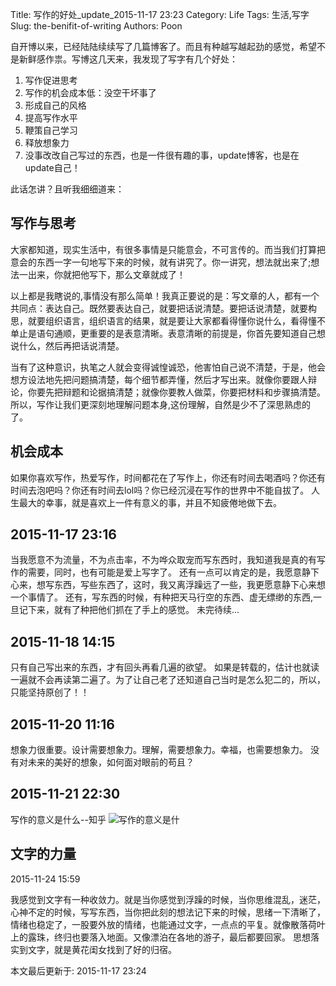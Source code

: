 Title: 写作的好处_update_2015-11-17 23:23
Category: Life
Tags: 生活,写字
Slug: the-benifit-of-writing
Authors: Poon


自开博以来，已经陆陆续续写了几篇博客了。而且有种越写越起劲的感觉，希望不是新鲜感作祟。写博这几天来，我发现了写字有几个好处：

1. 写作促进思考
2. 写作的机会成本低：没空干坏事了
3. 形成自己的风格
4. 提高写作水平
5. 鞭策自己学习
6. 释放想象力
7. 没事改改自己写过的东西，也是一件很有趣的事，update博客，也是在update自己！

此话怎讲？且听我细细道来：

## 写作与思考
大家都知道，现实生活中，有很多事情是只能意会，不可言传的。而当我们打算把意会的东西一字一句地写下来的时候，就有讲究了。你一讲究，想法就出来了;想法一出来，你就把他写下，那么文章就成了！

以上都是我瞎说的,事情没有那么简单！我真正要说的是：写文章的人，都有一个共同点：表达自己。既然要表达自己，就要把话说清楚。要把话说清楚，就要构思，就要组织语言，组织语言的结果，就是要让大家都看得懂你说什么，看得懂不单止是语句通顺，更重要的是表意清晰。表意清晰的前提是，你首先要知道自己想说什么，然后再把话说清楚。

当有了这种意识，执笔之人就会变得诚惶诚恐，他害怕自己说不清楚，于是，他会想方设法地先把问题搞清楚，每个细节都弄懂，然后才写出来。就像你要跟人辩论，你要先把辩题和论据搞清楚；就像你要教人做菜，你要把材料和步骤搞清楚。所以，写作让我们更深刻地理解问题本身,这份理解，自然是少不了深思熟虑的了。


## 机会成本

如果你喜欢写作，热爱写作，时间都花在了写作上，你还有时间去喝酒吗？你还有时间去泡吧吗？你还有时间去lol吗？你已经沉浸在写作的世界中不能自拔了。 人生最大的幸事，就是喜欢上一件有意义的事，并且不知疲倦地做下去。


## 2015-11-17 23:16

 当我愿意不为流量，不为点击率，不为哗众取宠而写东西时，我知道我是真的有写作的需要，同时，也有可能是爱上写字了。
还有一点可以肯定的是，我愿意静下心来，想写东西，写些东西了，这时，我又离浮躁远了一些，我更愿意静下心来想一个事情了。
还有，写东西的时候，有种把天马行空的东西、虚无缥缈的东西,一旦记下来，就有了种把他们抓在了手上的感觉。
未完待续...
## 2015-11-18 14:15 
只有自己写出来的东西，才有回头再看几遍的欲望。 如果是转载的，估计也就读一遍就不会再读第二遍了。为了让自己老了还知道自己当时是怎么犯二的，所以，只能坚持原创了！！

## 2015-11-20 11:16

想象力很重要。设计需要想象力。理解，需要想象力。幸福，也需要想象力。 没有对未来的美好的想象，如何面对眼前的苟且？

## 2015-11-21 22:30
写作的意义是什么--知乎
![写作的意义是什](http://www.zhihu.com/question/19858663)

<!-- ^ -->
## 文字的力量

2015-11-24 15:59

我感觉到文字有一种收敛力。就是当你感觉到浮躁的时候，当你思维混乱，迷茫，心神不定的时候，写写东西，当你把此刻的想法记下来的时候，思绪一下清晰了，情绪也稳定了，一股要外放的情绪，也能通过文字，一点点的平复。就像散落荷叶上的露珠，终归也要落入地面。又像漂泊在各地的游子，最后都要回家。
思想落实到文字，就是黄花闺女找到了好的归宿。

<!-- $ -->

本文最后更新于: 2015-11-17 23:24
